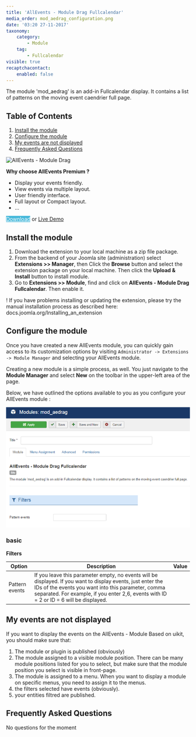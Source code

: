 ```yaml
---
title: 'AllEvents - Module Drag Fullcalendar'
media_order: mod_aedrag_configuration.png
date: '03:20 27-11-2017'
taxonomy:
    category:
        - Module
    tag:
        - Fullcalendar
visible: true
recaptchacontact:
    enabled: false
---
```


The module 'mod_aedrag' is an add-in Fullcalendar display. It contains a list of patterns on the moving event caendrier full page.

## Table of Contents
1. [Install the module](#install-the-module)
2. [Configure the module](#configure-the-module)
3. [My events are not displayed](#my-events-are-not-displayed)
4. [Frequently Asked Questions](#frequently-asked-questions)

![AllEvents - Module Drag](/images/mod_aedrag_sample.png)

**Why choose AllEvents Premium ?**

* Display your events friendly.
* View events via  multiple layout.
* User friendly interface.
* Full layout or Compact layout.
* ...

<a href="https://www.allevents3.com/en/our-products/product/mod_aedrag" role="button" class="btn btn-blue btn-lg" style="background:#46b8da;color:white">Download</a> or [Live Demo](https://www.allevents3.com/en/demo/mod_aedrag)

## Install the module
1. Download the extension to your local machine as a zip file package.
2. From the backend of your Joomla site (administration) select **Extensions >> Manager**, then Click the <b>Browse</b> button and select the extension package on your local machine. Then click the **Upload & Install** button to install module.
3. Go to **Extensions >> Module**, find and click on **AllEvents - Module Drag Fullcalendar**. Then enable it.

! If you have problems installing or updating the extension, please try the manual installation process as described here: docs.joomla.org/Installing_an_extension

## Configure the module
Once you have created a new AllEvents module, you can quickly gain access to its customization options by visiting `Administrator -> Extensions -> Module Manager` and selecting your AllEvents module.

Creating a new module is a simple process, as well. You just navigate to the **Module Manager** and select **New** on the toolbar in the upper-left area of the page.

Below, we have outlined the options available to you as you configure your AllEvents module : 

![Configure module](mod_aedrag_configuration.png)

### basic

**Filters**

| Option | Description | Value |
| ------ | ----------- | ----- |
|  Pattern events | If you leave this parameter empty, no events will be displayed. If you want to display events, just enter the IDs of the events you want into this parameter, comma separated. For example, if you enter 2,6, events with ID = 2 or ID = 6 will be displayed. | |

## My events are not displayed

If you want to display the events on the AllEvents - Module Based on uikit, you should make sure that:
 
1. The module or plugin is published (obviously)
2. The module assigned to a visible module position. There can be many module positions listed for you to select, but make sure that the module position you select is visible in front-page.
3. The module is assigned to a menu. When you want to display a module on specific menus, you need to assign it to the menus.
4. the filters selected have events (obviously).
5. your entities filtred are published.

## Frequently Asked Questions
No questions for the moment
